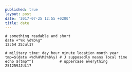 ```yaml
---
published: true
layout: post
date: '2017-07-25 12:55 +0200'
title: date
---
```

    # something readable and short
    date +"%R %d%b%g"
    12:54 25Jul17
    
    # military time: day hour minute location month year 
    tmp=$(date +%d%H%MJ%b%y) # J supposedly means local time
    echo ${tmp^^}            # uppercase everything
    251259JJUL17
    

    
